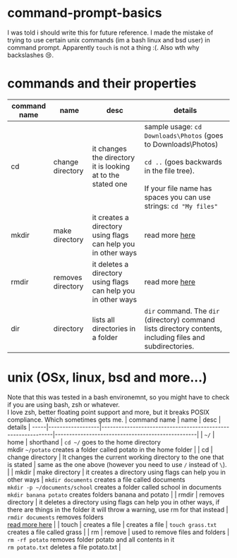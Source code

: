 # command-prompt-basics
I was told i should write this for future reference. I made the mistake of trying to use certain unix commands (im a bash linux and bsd user) in command prompt. Apparently `touch` is not a thing :(. Also wth why backslashes 😢.
# commands and their properties

| command name  | name | desc | details |
-----|------------------|-------------------------------------------------------------|--------------------------------------------------|
| cd | change directory | it changes the directory it is looking at to the stated one | sample usage: `cd Downloads\Photos` (goes to Downloads\Photos)<br><br>`cd ..` (goes backwards in the file tree).<br><br>If your file name has spaces you can use strings: `cd "My files"` |
| mkdir | make directory | it creates a directory using flags can help you in other ways | read more [here](https://learn.microsoft.com/en-us/windows-server/administration/windows-commands/mkdir) |
| rmdir | removes directory | it deletes a directory using flags can help you in other ways | read more [here](https://learn.microsoft.com/en-us/windows-server/administration/windows-commands/rmdir) |
| dir | directory | lists all directories in a folder | `dir` command. The `dir` (directory) command lists directory contents, including files and subdirectories. |

# unix (OSx, linux, bsd and more...)
Note that this was tested in a bash environemnt, so you might have to check if you are using bash, zsh or whatever.          
I love zsh, better floating point support and more, but it breaks POSIX compliance. Which sometimes gets me.
| command name | name | desc | details |
-----|------------------|-------------------------------------------------------------|--------------------------------------------------|
| `~/` | home | shorthand | `cd ~/` goes to the home directory <br> mkdir `~/potato` creates a folder called potato in the home folder |
| cd | change directory | It changes the current working directory to the one that is stated | same as the one above (however you need to use `/` instead of `\`). |
| mkdir | make directory | it creates a directory using flags can help you in other ways | `mkdir documents` creates a file called documents <br> `mkdir -p ~/documents/school` creates a folder called school in documents <br> `mkdir banana potato` creates folders banana and potato |
| rmdir | removes directory | it deletes a directory using flags can help you in other ways, if there are things in the folder it will throw a warning, use rm for that instead | `rmdir documents` removes folders <br> [read more here](https://www.ibm.com/docs/tr/aix/7.2?topic=r-rmdir-command) |
| touch | creates a file | creates a file | `touch grass.txt` creates a file called grass |
| rm | remove | used to remove files and folders | `rm -rf potato` removes folder potato and all contents in it <br> `rm potato.txt` deletes a file potato.txt |
